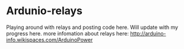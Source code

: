 # Ardunio-relays
Playing around with relays and posting code here. Will update with my progress here. 
more infomation about relays here: http://arduino-info.wikispaces.com/ArduinoPower

